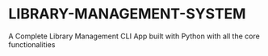 # LIBRARY-MANAGEMENT-SYSTEM
A Complete Library Management CLI App built with Python with all the core functionalities
